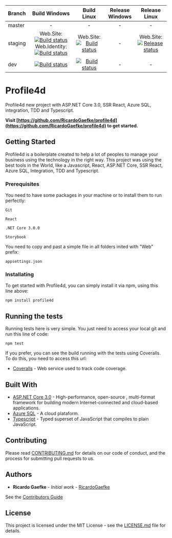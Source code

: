 |Branch|Build Windows|Build Linux|Release Windows|Release Linux
|---|:---:|:---:|:---:|:---:|
|master|-|-|-|-|
|staging|Web.Site: [![Build status](https://dev.azure.com/ricardogaefke/Profile4D/_apis/build/status/staging/Staging-WebSite-Windows)](https://dev.azure.com/ricardogaefke/Profile4D/_build/latest?definitionId=17) Web.Identity: [![Build status](https://dev.azure.com/ricardogaefke/Profile4D/_apis/build/status/staging/Staging-Web.Identity-Linux)](https://dev.azure.com/ricardogaefke/Profile4D/_build/latest?definitionId=19)|Web.Site: [![Build status](https://dev.azure.com/ricardogaefke/Profile4D/_apis/build/status/Staging-WebSite/Staging-WebSite-Linux)](https://dev.azure.com/ricardogaefke/Profile4D/_build/latest?definitionId=16)|-|Web.Site:[![Release status](https://vsrm.dev.azure.com/ricardogaefke/_apis/public/Release/badge/e46778d8-1105-4e15-980d-a3279674dab7/1/1)](https://dev.azure.com/ricardogaefke/Profile4D/_release?view=all&_a=releases&definitionId=1)|
|dev|[![Build status](https://dev.azure.com/ricardogaefke/Profile4D/_apis/build/status/dev-WebSite)](https://dev.azure.com/ricardogaefke/Profile4D/_release?_a=releases&view=mine&definitionId=2)|[![Build status](https://dev.azure.com/ricardogaefke/Profile4D/_apis/build/status/dev/dev-Build-Windows)](https://dev.azure.com/ricardogaefke/Profile4D/_build/latest?definitionId=18)|-|-|


# Profile4d

Profile4d new project with ASP.NET Core 3.0, SSR React, Azure SQL, integration, TDD and Typescript.

**Visit [https://github.com/RicardoGaefke/profile4d](https://github.com/RicardoGaefke/profile4d) to get started.**

## Getting Started

Profile4d is a boilerplate created to help a lot of peoples to manage your business using the technology in the right way. This project was using the best tools in the World, like a Javascript, React, ASP.NET Core, SSR React, Azure SQL, Integration, TDD and Typescript.

### Prerequisites

You need to have some packages in your machine or to install them to run perfectly:

```
Git

React

.NET Core 3.0.0

Storybook
```
You need to copy and past a simple file in all folders inited with "Web" prefix:
```
appsettings.json
```

### Installating

To get started with Profile4d, you can simply install it via npm, using this line above:
```
npm install profile4d
```

## Running the tests

Running tests here is very simple. You just need to access your local git and run this line of code:
```
npm test
```
If you prefer, you can see the build running with the tests using Coveralls. To do this, you need to access this url:

* [Coveralls](https://coveralls.io/github/RicardoGaefke/profile4d) - Web service used to track code coverage.

<!--### Break down into end to end tests

Explain what these tests test and why

```
Give an example
```

### And coding style tests

Explain what these tests test and why

```
Give an example
```

## Deployment

Add additional notes about how to deploy this on a live system

-->

## Built With

* [ASP.NET Core 3.0](https://docs.microsoft.com/pt-br/aspnet/core/?view=aspnetcore-3.0) - High-performance, open-source , multi-format framework for building modern Internet-connected and cloud-based applications.
* [Azure SQL](https://docs.microsoft.com/pt-br/azure/) - A cloud plataform.
* [Typescript](https://www.typescriptlang.org/) - Typed superset of JavaScript that compiles to plain JavaScript.

## Contributing

Please read [CONTRIBUTING.md](https://github.com/RicardoGaefke/profile4d/blob/master/CONTRIBUITING) for details on our code of conduct, and the process for submitting pull requests to us.

<!--
## Versioning

We use [SemVer](http://semver.org/) for versioning. For the versions available, see the [tags on this repository](https://github.com/your/project/tags).
--> 

## Authors

* **Ricardo Gaefke** - *Initial work* - [RicardoGaefke](https://github.com/RicardoGaefke)

See the [Contributors Guide](https://github.com/RicardoGaefke/profile4d/blob/master/CONTRIBUITING)

## License

This project is licensed under the MIT License - see the [LICENSE.md](https://github.com/RicardoGaefke/profile4d/blob/master/LICENSE) file for details.

